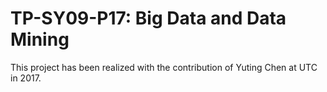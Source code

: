 # TP-SY09-P17: Big Data and Data Mining

This project has been realized with the contribution of Yuting Chen at UTC in 2017.
